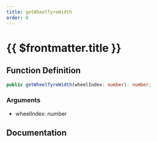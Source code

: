 ```yaml
---
title: getWheelTyreWidth
order: 0
---
```


# {{ $frontmatter.title }}

## Function Definition

```ts
public getWheelTyreWidth(wheelIndex: number): number;
```

### Arguments

* wheelIndex: number

## Documentation

<!--@include: ./parts/getWheelTyreWidth.md-->
